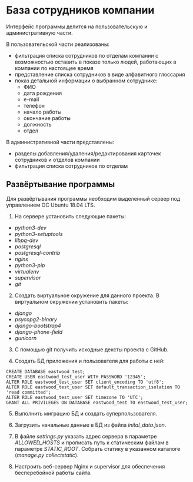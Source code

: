 # База сотрудников компании

Интерфейс программы делится на пользовательскую и административную части.

В пользовательской части реализованы:
- фильтрация списка сотрудников по отделам компании с возможностью оставить в показе только людей, работающих в компании по настоящее время
- представление списка сотрудников в виде алфавитного глоссария
- показ детальной информации о выбранном сотруднике:
    - ФИО
    - дата рождения
    - e-mail
    - телефон
    - начало работы
    - окончание работы
    - должность
    - отдел

В административной части представлены:
- разделы добавления/удаления/редактирования карточек сотрудников и отделов компании
- фильтрация списка сотрудников по отделам


## Развёртывание программы
Для развёртывания программы необходим выделенный сервер под управлением ОС Ubuntu 18.04 LTS.

1. На сервере установить следующие пакеты:
- *python3-dev*
- *python3-setuptools*
- *libpq-dev*
- *postgresql*
- *postgresql-contrib*
- *nginx*
- *python3-pip*
- *virtualenv*
- *supervisor*
- *git*

2. Создать виртуальное окружение для данного проекта.
В виртуальном окружении установить пакеты:
- *django*
- *psycopg2-binary*
- *django-bootstrap4*
- *django-phone-field*
- *gunicorn* 

3. С помощью git получить исходные дексты проекта с GitHub.

4. Создать БД приложения и пользователя для работы с ней:
```
CREATE DATABASE eastwood_test;
CREATE USER eastwood_test_user WITH PASSWORD '12345';
ALTER ROLE eastwood_test_user SET client_encoding TO 'utf8';
ALTER ROLE eastwood_test_user SET default_transaction_isolation TO 'read committed';
ALTER ROLE eastwood_test_user SET timezone TO 'UTC';
GRANT ALL PRIVILEGES ON DATABASE eastwood_test TO eastwood_test_user;
```

5. Выполнить миграцию БД и создать суперпользователя.

6. Загрузить начальные данные в БД из файла *inital_data.json*.

7. В файле *settings.py* указать адрес сервера в параметре *ALLOWED_HOSTS* и прописать путь к статическим файлам в параметре *STATIC_ROOT*. Собрать статику в указанном каталоге (*manage.py collectstatic*).

8. Настроить веб-сервер Nginx и supervisor для обеспечения бесперебойной работы сайта.
